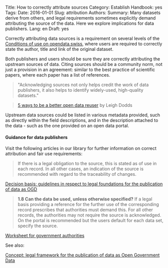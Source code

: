 Title: How to correctly attribute sources
Category: Establish
Handbook: yes
Tags:
Date: 2016-01-01
Slug: attribution
Authors:
Summary: Many datasets derive from others, and legal requirements sometimes explicitly demand attributing the source of the data. Here we explore implications for data publishers.
Lang: en
Draft: yes


Correctly attributing data sources is a requirement on several levels of the [Conditions of use on opendata.swiss](https://opendata.swiss/de/terms-of-use/), where users are required to correctly state the author, title and link of the original dataset.

Both publishers and users should be sure they are correctly attributing the upstream sources of data. Citing sources should be a community norm, not just a provision in an agreement: similar to the best practice of scientific papers, where each paper has a list of references.

> "Acknowledging sources not only helps credit the work of data publishers, it also helps to identify widely-used, high-quality datasets."

> [5 ways to be a better open data reuser](http://theodi.org/blog/5-ways-better-open-data-reuse) by Leigh Dodds

Upstream data sources could be listed in various metadata provided, such as directly within the field descriptions, and in the description attached to the data - such as the one provided on an open data portal.

#### Guidance for data publishers

Visit the following articles in our library for further information on correct attribution and fair use requirements:

> If there is a legal obligation to the source, this is stated as of use in each record. In all other cases, an indication of the source is recommended with regard to the traceability of changes.

[Decision basis: guidelines in respect to legal foundations for the publication of data as OGD](/library/m1-entscheid-rechtsgrundlagen)

> **1.8 Can the data be used, unless otherwise specified?**
If a legal basis providing a reference for the further use of the corresponding record prescribes that authorities must demand this. For all other records, the authorities may not require the source is acknowledged. On the portal is recommended but the users default for each data set, specify the source.

[Worksheet for government authorities](/de/library/m7-recht-arbeitshilfe)

See also:

[Concept: legal framework for the publication of data as Open Government Data](/library/m1-rechtliche-rahmen)
